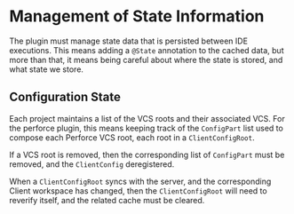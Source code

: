 # Management of State Information

The plugin must manage state data that is persisted between IDE executions.
This means adding a `@State` annotation to the cached data, but more than
that, it means being careful about where the state is stored, and what state
we store.


## Configuration State

Each project maintains a list of the VCS roots and their associated VCS.
For the perforce plugin, this means keeping track of the `ConfigPart` list
used to compose each Perforce VCS root, each root in a `ClientConfigRoot`.

If a VCS root is removed, then the corresponding list of `ConfigPart` must
be removed, and the `ClientConfig` deregistered.

When a `ClientConfigRoot` syncs with the server, and the corresponding Client
workspace has changed, then the `ClientConfigRoot` will need to reverify
itself, and the related cache must be cleared.
